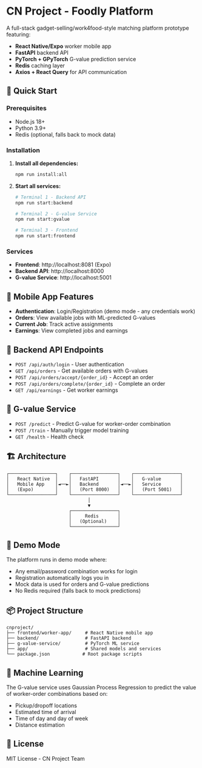 # CN Project - Foodly Platform

A full-stack gadget-selling/work4food-style matching platform prototype featuring:

- **React Native/Expo** worker mobile app
- **FastAPI** backend API
- **PyTorch + GPyTorch** G-value prediction service
- **Redis** caching layer
- **Axios + React Query** for API communication

## 🚀 Quick Start

### Prerequisites
- Node.js 18+
- Python 3.9+
- Redis (optional, falls back to mock data)

### Installation

1. **Install all dependencies:**
   ```bash
   npm run install:all
   ```

2. **Start all services:**
   ```bash
   # Terminal 1 - Backend API
   npm run start:backend
   
   # Terminal 2 - G-value Service
   npm run start:gvalue
   
   # Terminal 3 - Frontend
   npm run start:frontend
   ```

### Services

- **Frontend**: http://localhost:8081 (Expo)
- **Backend API**: http://localhost:8000
- **G-value Service**: http://localhost:5001

## 📱 Mobile App Features

- **Authentication**: Login/Registration (demo mode - any credentials work)
- **Orders**: View available jobs with ML-predicted G-values
- **Current Job**: Track active assignments
- **Earnings**: View completed jobs and earnings

## 🔧 Backend API Endpoints

- `POST /api/auth/login` - User authentication
- `GET /api/orders` - Get available orders with G-values
- `POST /api/orders/accept/{order_id}` - Accept an order
- `POST /api/orders/complete/{order_id}` - Complete an order
- `GET /api/earnings` - Get worker earnings

## 🤖 G-value Service

- `POST /predict` - Predict G-value for worker-order combination
- `POST /train` - Manually trigger model training
- `GET /health` - Health check

## 🏗️ Architecture

```
┌─────────────────┐    ┌─────────────────┐    ┌─────────────────┐
│   React Native  │    │   FastAPI       │    │   G-value       │
│   Mobile App    │◄──►│   Backend       │◄──►│   Service       │
│   (Expo)        │    │   (Port 8000)   │    │   (Port 5001)   │
└─────────────────┘    └─────────────────┘    └─────────────────┘
                              │
                              ▼
                       ┌─────────────────┐
                       │     Redis       │
                       │   (Optional)    │
                       └─────────────────┘
```

## 🧪 Demo Mode

The platform runs in demo mode where:
- Any email/password combination works for login
- Registration automatically logs you in
- Mock data is used for orders and G-value predictions
- No Redis required (falls back to mock predictions)

## 📦 Project Structure

```
cnproject/
├── frontend/worker-app/     # React Native mobile app
├── backend/                 # FastAPI backend
├── g-value-service/         # PyTorch ML service
├── app/                     # Shared models and services
└── package.json            # Root package scripts
```

## 🔬 Machine Learning

The G-value service uses Gaussian Process Regression to predict the value of worker-order combinations based on:
- Pickup/dropoff locations
- Estimated time of arrival
- Time of day and day of week
- Distance estimation

## 📄 License

MIT License - CN Project Team